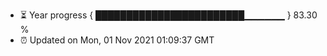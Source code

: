 - ⏳ Year progress { ████████████████████████▁▁▁▁▁▁ } 83.30 %
- ⏰ Updated on Mon, 01 Nov 2021 01:09:37 GMT

